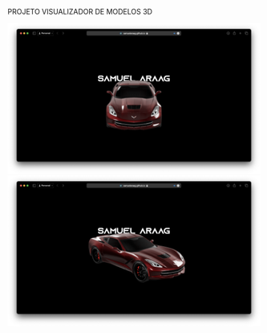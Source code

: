 PROJETO VISUALIZADOR DE MODELOS 3D

<img src="https://raw.githubusercontent.com/SamuelAraag/visualizador-3d/main/assets/screenshot/Screenshot%202024-02-16%20at%2022.48.09.png"></img>
<img src="https://raw.githubusercontent.com/SamuelAraag/visualizador-3d/main/assets/screenshot/Screenshot%202024-02-16%20at%2022.48.40.png"></img>
